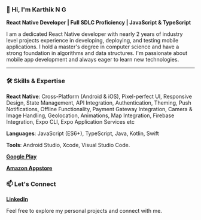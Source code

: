 ### 👋 Hi, I'm Karthik N G

**React Native Developer | Full SDLC Proficiency | JavaScript & TypeScript**

I am a dedicated React Native developer with nearly 2 years of industry level projects experience in developing, deploying, and testing mobile applications. I hold a master's degree in computer science and have a strong foundation in algorithms and data structures. I'm passionate about mobile app development and always eager to learn new technologies.

---

### 🛠️ Skills & Expertise

**React Native**: Cross-Platform (Android & iOS), Pixel-perfect UI, Responsive Design, State Management, API Integration, Authentication, Theming, Push Notifications, Offline Functionality, Payment Gateway Integration, Camera & Image Handling, Geolocation, Animations, Map Integration, Firebase Integration, Expo CLI, Expo Application Services etc

**Languages**: JavaScript (ES6+), TypeScript, Java, Kotlin, Swift

**Tools**: Android Studio, Xcode, Visual Studio Code.

**[Google Play](https://play.google.com/store/apps/dev?id=5651179935012434288&hl=en_US)**

**[Amazon Appstore](https://www.amazon.com/Apps-Games-Karthik-N-G/s?rh=n%3A2350149011%2Cp_4%3AKarthik+N+G)**

### 📫 Let's Connect

**[LinkedIn](https://www.linkedin.com/in/karthik-n-g-84aa071a2)**

Feel free to explore my personal projects and connect with me.
